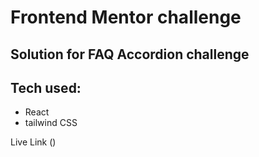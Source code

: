 # Frontend Mentor challenge

## Solution for FAQ Accordion challenge

## Tech used:
 - React
 - tailwind CSS


Live Link ()
